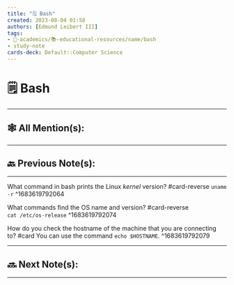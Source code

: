 ```yaml
---
title: "🗒️ Bash"
created: 2023-08-04 01:58 
authors: [Edmund Leibert III]
tags: 
- 🔴-academics/📚-educational-resources/name/bash
- study-note
cards-deck: Default::Computer Science
---
```


# 🗒️ Bash

---

## 🕸️ All Mention(s): 

---

## 🔙 Previous Note(s):

---

What command in bash prints the Linux *kernel* version? #card-reverse 
`uname -r`
^1683619792064

What commands find the OS name and version? #card-reverse  
`cat /etc/os-release`
^1683619792074

How do you check the hostname of the machine that you are connecting to? #card 
You can use the command `echo $HOSTNAME`.
^1683619792079


---

## 🔜 Next Note(s):

---
